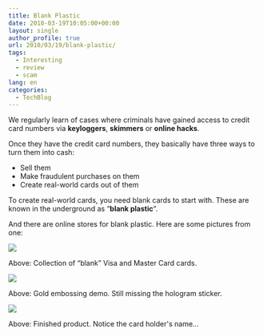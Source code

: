 ```yaml
---
title: Blank Plastic
date: 2010-03-19T10:05:00+00:00
layout: single
author_profile: true
url: 2010/03/19/blank-plastic/
tags:
  - Interesting
  - review
  - scam
lang: en
categories: 
  - TechBlog
---
```

We regularly learn of cases where criminals have gained access to credit card numbers via **keyloggers**, **skimmers** or **online hacks**.

Once they have the credit card numbers, they basically have three ways to turn them into cash:

* Sell them
* Make fraudulent purchases on them
* Create real-world cards out of them

To create real-world cards, you need blank cards to start with. These are known in the underground as “**blank plastic**“.

And there are online stores for blank plastic. Here are some pictures from one:

[![](http://4.bp.blogspot.com/_vaUVXcmC3OI/S6NFIO0fdfI/AAAAAAAABTE/N6MX7PK9BwM/s400/imagine_cards_1.jpg)](http://4.bp.blogspot.com/_vaUVXcmC3OI/S6NFIO0fdfI/AAAAAAAABTE/N6MX7PK9BwM/s1600-h/imagine_cards_1.jpg)

Above: Collection of “blank” Visa and Master Card cards.

[![](http://4.bp.blogspot.com/_vaUVXcmC3OI/S6NFINuilvI/AAAAAAAABTI/3lrwkNurD8w/s400/imagine_cards_2.jpg)](http://4.bp.blogspot.com/_vaUVXcmC3OI/S6NFINuilvI/AAAAAAAABTI/3lrwkNurD8w/s1600-h/imagine_cards_2.jpg)

Above: Gold embossing demo. Still missing the hologram sticker.

[![](http://2.bp.blogspot.com/_vaUVXcmC3OI/S6NFIQtKe-I/AAAAAAAABTM/5HteiPalU9Q/s400/imagine_cards_3.jpg)](http://2.bp.blogspot.com/_vaUVXcmC3OI/S6NFIQtKe-I/AAAAAAAABTM/5HteiPalU9Q/s1600-h/imagine_cards_3.jpg)

Above: Finished product. Notice the card holder's name…
